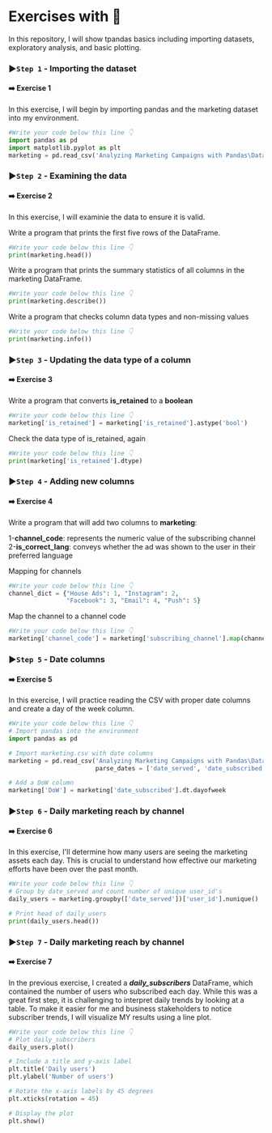 # Exercises with 🐍
In this repository, I will show tpandas basics including importing datasets, exploratory analysis, and basic plotting.


### :arrow_forward:`Step 1` - Importing the dataset

#### :arrow_right: Exercise 1

In this exercise, I will begin by importing pandas and the marketing dataset into my environment.
```python
#Write your code below this line 👇
import pandas as pd
import matplotlib.pyplot as plt
marketing = pd.read_csv('Analyzing Marketing Campaigns with Pandas\DataSets\marketing.csv')
```

### :arrow_forward:`Step 2` - Examining the data

#### :arrow_right: Exercise 2
In this exercise, I will examinie the data to ensure it is valid.

Write a program that prints the first five rows of the DataFrame.

```python
#Write your code below this line 👇
print(marketing.head())
```

Write a program that prints the summary statistics of all columns in the marketing DataFrame.

```python
#Write your code below this line 👇
print(marketing.describe())
```


Write a program that checks column data types and non-missing values

```python
#Write your code below this line 👇
print(marketing.info())
```

### :arrow_forward:`Step 3` - Updating the data type of a column

#### :arrow_right: Exercise 3
Write a program that converts **is_retained** to a **boolean**

```python
#Write your code below this line 👇
marketing['is_retained'] = marketing['is_retained'].astype('bool')
```


Check the data type of is_retained, again

```python
#Write your code below this line 👇
print(marketing['is_retained'].dtype)
```

### :arrow_forward:`Step 4` - Adding new columns

#### :arrow_right: Exercise 4
Write a program that will add two columns to **marketing**:

1-**channel_code**: represents the numeric value of the subscribing channel
2-**is_correct_lang**: conveys whether the ad was shown to the user in their preferred language

Mapping for channels
```python
#Write your code below this line 👇
channel_dict = {"House Ads": 1, "Instagram": 2, 
                "Facebook": 3, "Email": 4, "Push": 5}
```

Map the channel to a channel code
```python
#Write your code below this line 👇
marketing['channel_code'] = marketing['subscribing_channel'].map(channel_dict)
```

### :arrow_forward:`Step 5` - Date columns

#### :arrow_right: Exercise 5
In this exercise, I will practice reading the CSV with proper date columns and create a day of the week column.

```python
#Write your code below this line 👇
# Import pandas into the environment
import pandas as pd

# Import marketing.csv with date columns
marketing = pd.read_csv('Analyzing Marketing Campaigns with Pandas\DataSets\marketing.csv', 
                        parse_dates = ['date_served', 'date_subscribed', 'date_canceled'])

# Add a DoW column
marketing['DoW'] = marketing['date_subscribed'].dt.dayofweek
```

### :arrow_forward:`Step 6` - Daily marketing reach by channel

#### :arrow_right: Exercise 6
In this exercise, I'll determine how many users are seeing the marketing assets each day. This is crucial to understand how effective our marketing efforts have been over the past month.


```python
#Write your code below this line 👇
# Group by date_served and count number of unique user_id's
daily_users = marketing.groupby(['date_served'])['user_id'].nunique()

# Print head of daily_users
print(daily_users.head())
```

### :arrow_forward:`Step 7` - Daily marketing reach by channel

#### :arrow_right: Exercise 7
In the previous exercise, I created a ***daily_subscribers*** DataFrame, which contained the number of users who subscribed each day. While this was a great first step, it is challenging to interpret daily trends by looking at a table. To make it easier for me and business stakeholders to notice subscriber trends, I will visualize MY results using a line plot.


```python
#Write your code below this line 👇
# Plot daily_subscribers
daily_users.plot()

# Include a title and y-axis label
plt.title('Daily users')
plt.ylabel('Number of users')

# Rotate the x-axis labels by 45 degrees
plt.xticks(rotation = 45)

# Display the plot
plt.show()
```






